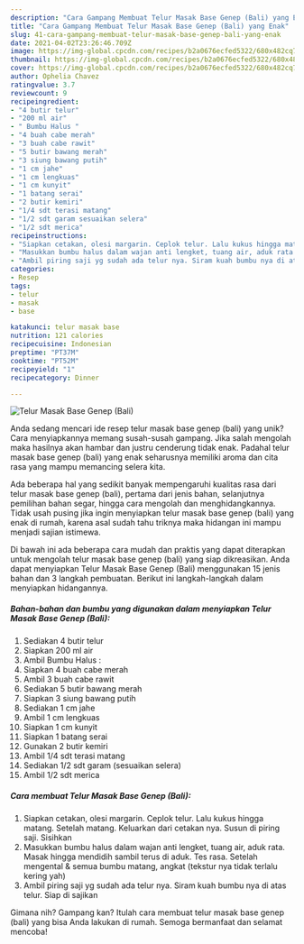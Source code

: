 ```yaml
---
description: "Cara Gampang Membuat Telur Masak Base Genep (Bali) yang Enak"
title: "Cara Gampang Membuat Telur Masak Base Genep (Bali) yang Enak"
slug: 41-cara-gampang-membuat-telur-masak-base-genep-bali-yang-enak
date: 2021-04-02T23:26:46.709Z
image: https://img-global.cpcdn.com/recipes/b2a0676ecfed5322/680x482cq70/telur-masak-base-genep-bali-foto-resep-utama.jpg
thumbnail: https://img-global.cpcdn.com/recipes/b2a0676ecfed5322/680x482cq70/telur-masak-base-genep-bali-foto-resep-utama.jpg
cover: https://img-global.cpcdn.com/recipes/b2a0676ecfed5322/680x482cq70/telur-masak-base-genep-bali-foto-resep-utama.jpg
author: Ophelia Chavez
ratingvalue: 3.7
reviewcount: 9
recipeingredient:
- "4 butir telur"
- "200 ml air"
- " Bumbu Halus "
- "4 buah cabe merah"
- "3 buah cabe rawit"
- "5 butir bawang merah"
- "3 siung bawang putih"
- "1 cm jahe"
- "1 cm lengkuas"
- "1 cm kunyit"
- "1 batang serai"
- "2 butir kemiri"
- "1/4 sdt terasi matang"
- "1/2 sdt garam sesuaikan selera"
- "1/2 sdt merica"
recipeinstructions:
- "Siapkan cetakan, olesi margarin. Ceplok telur. Lalu kukus hingga matang. Setelah matang. Keluarkan dari cetakan nya. Susun di piring saji. Sisihkan"
- "Masukkan bumbu halus dalam wajan anti lengket, tuang air, aduk rata. Masak hingga mendidih sambil terus di aduk. Tes rasa. Setelah mengental &amp; semua bumbu matang, angkat (tekstur nya tidak terlalu kering yah)"
- "Ambil piring saji yg sudah ada telur nya. Siram kuah bumbu nya di atas telur. Siap di sajikan"
categories:
- Resep
tags:
- telur
- masak
- base

katakunci: telur masak base 
nutrition: 121 calories
recipecuisine: Indonesian
preptime: "PT37M"
cooktime: "PT52M"
recipeyield: "1"
recipecategory: Dinner

---
```



![Telur Masak Base Genep (Bali)](https://img-global.cpcdn.com/recipes/b2a0676ecfed5322/680x482cq70/telur-masak-base-genep-bali-foto-resep-utama.jpg)

Anda sedang mencari ide resep telur masak base genep (bali) yang unik? Cara menyiapkannya memang susah-susah gampang. Jika salah mengolah maka hasilnya akan hambar dan justru cenderung tidak enak. Padahal telur masak base genep (bali) yang enak seharusnya memiliki aroma dan cita rasa yang mampu memancing selera kita.

Ada beberapa hal yang sedikit banyak mempengaruhi kualitas rasa dari telur masak base genep (bali), pertama dari jenis bahan, selanjutnya pemilihan bahan segar, hingga cara mengolah dan menghidangkannya. Tidak usah pusing jika ingin menyiapkan telur masak base genep (bali) yang enak di rumah, karena asal sudah tahu triknya maka hidangan ini mampu menjadi sajian istimewa.




Di bawah ini ada beberapa cara mudah dan praktis yang dapat diterapkan untuk mengolah telur masak base genep (bali) yang siap dikreasikan. Anda dapat menyiapkan Telur Masak Base Genep (Bali) menggunakan 15 jenis bahan dan 3 langkah pembuatan. Berikut ini langkah-langkah dalam menyiapkan hidangannya.

<!--inarticleads1-->

##### Bahan-bahan dan bumbu yang digunakan dalam menyiapkan Telur Masak Base Genep (Bali):

1. Sediakan 4 butir telur
1. Siapkan 200 ml air
1. Ambil  Bumbu Halus :
1. Siapkan 4 buah cabe merah
1. Ambil 3 buah cabe rawit
1. Sediakan 5 butir bawang merah
1. Siapkan 3 siung bawang putih
1. Sediakan 1 cm jahe
1. Ambil 1 cm lengkuas
1. Siapkan 1 cm kunyit
1. Siapkan 1 batang serai
1. Gunakan 2 butir kemiri
1. Ambil 1/4 sdt terasi matang
1. Sediakan 1/2 sdt garam (sesuaikan selera)
1. Ambil 1/2 sdt merica




<!--inarticleads2-->

##### Cara membuat Telur Masak Base Genep (Bali):

1. Siapkan cetakan, olesi margarin. Ceplok telur. Lalu kukus hingga matang. Setelah matang. Keluarkan dari cetakan nya. Susun di piring saji. Sisihkan
1. Masukkan bumbu halus dalam wajan anti lengket, tuang air, aduk rata. Masak hingga mendidih sambil terus di aduk. Tes rasa. Setelah mengental &amp; semua bumbu matang, angkat (tekstur nya tidak terlalu kering yah)
1. Ambil piring saji yg sudah ada telur nya. Siram kuah bumbu nya di atas telur. Siap di sajikan




Gimana nih? Gampang kan? Itulah cara membuat telur masak base genep (bali) yang bisa Anda lakukan di rumah. Semoga bermanfaat dan selamat mencoba!

